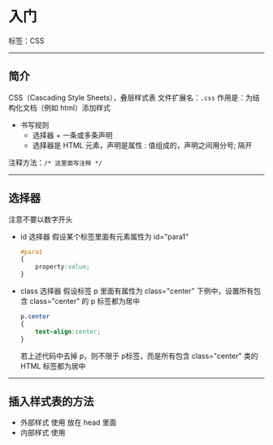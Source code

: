 # 入门

标签：CSS

---

## **简介**

CSS（Cascading Style Sheets），叠层样式表
文件扩展名：`.css`
作用是：为结构化文档（例如 html）添加样式

- 书写规则
    - 选择器 + 一条或多条声明
    - 选择器是 HTML 元素，声明是属性 : 值组成的，声明之间用分号; 隔开

注释方法：`/* 这里面写注释 */`

***

## **选择器**

注意不要以数字开头

- id 选择器
    假设某个标签里面有元素属性为 id="para1"
    ``` css
    #para1
    {
        property:value;
    }
    ```

- class 选择器
    假设标签 p 里面有属性为 class="center"
    下例中，设置所有包含 class="center" 的 p 标签都为居中
    ``` css
    p.center
    {
        text-align:center;
    }
    ```
    若上述代码中去掉 p，则不限于 p标签，而是所有包含 class="center" 类的 HTML 标签都为居中

***

## **插入样式表的方法**

- 外部样式
    使用 <link> 放在 head 里面
- 内部样式
    使用 <style> 放在 head 里面
- 内联样式
    使用 <link> 放在相应的标签里面
- 多重样式表
    取并集，且优先级为：
    内联样式 Inline style
    v
    内部样式 Internal style sheet
    v
    外部样式 External style sheet
    v
    浏览器默认样式

***

## **常见设置**

- 背景
    ``` css
    body {background-color:#b0c4de;}
    h1 {background-color:#6495ed;}
    p {background-color:#e0ffff;}
    div {background-color:#b0c4de;}
    ```
    还可以设置颜色、图像、位置、是否重复、是否固定或者滚动

- 文本
    ``` css
    body {color:red;} 
    h1 {color:#00ff00;} 
    h2 {color:rgb(255,0,0);}
    ```
    可以设置颜色、对齐方式、设置下划线、大小写转换、缩进、间距行高、阴影

- 字体
    - 通用字体
    sans-serif 的字母末端没有装饰
    Monospace 等宽字符
    - 特定字体
    ``` css
    设置字体系列，如果第一个Times New Roman不支持，则尝试Times，否则使用serif
    p {font-family:"Times New Roman", Times, serif;}
    ```
    还可以设置样式，是否斜体等
    设置字体大小：
    1. 绝对大小
    2. 相对大小
    3. 不设置则默认是普通文本段落16像素=1em
    
    公式：**px/16=em**，建议使用em
    ``` css
    使用百分比和 em 组合
    body {font-size:100%;}
    h1 {font-size:2.5em;}
    h2 {font-size:1.875em;}
    p {font-size:0.875em;}
    ```

- 链接
    ``` css
    a:link {color:#000000;} /* 未访问链接*/ 
    a:visited {color:#00FF00;} /* 已访问链接 */ 
    a:hover {color:#FF00FF;} /* 鼠标移动到链接上 */ 
    a:active {color:#0000FF;} /* 鼠标点击时 */
    注意以上的顺序
    ```
    可以设置链接的文本、颜色、字体、背景颜色等等

- 列表
    ``` css
    设置列表项标记
    ul.a {list-style-type: circle;} 
    ul.b {list-style-type: square;} 
    ol.c {list-style-type: upper-roman;} 
    ol.d {list-style-type: lower-alpha;}
    ```
    注意：无序列表一般设置标记、有序列表设置文本格式
    ``` css
    可以指定某一图像作为无序列表的标记
    ul { list-style-image: url('sqpurple.gif'); }
    ```
    ``` css
    默认情况下列表 <ul> 或 <ol> 还设置了内边距和外边距，可使用 margin:0 和 padding:0 来移除:
    ul { list-style-type: none; margin: 0; padding: 0; }
    ```

- 表格

- 盒子模型
    想象成一个盒子，包括内外边距、里面的内容
    1. margin，外边距
    2. border，盒子（边框）
    3. padding，内边距
    4. content，内容
    
    当指定一个 CSS 元素的宽度和高度属性时，只是设置了内容区域的宽度和高度。完整大小的元素还必须添加内边距，盒子和外边距
    ``` css
    div {
        width: 300px; 
        padding: 25px; 
        border: 25px solid green; 
        margin: 25px; 
    }
    ```

    - 内边距（填充）
        若设置为0，则所释放的区域为元素背景颜色
        同理可以分别指定不同侧面的边距

    - 盒子（边框）
        可以设置样式，如边框颜色、背景颜色、圆角、边数、边的样式、宽度
        ``` css
        border-style: 属性1，属性2，属性3，属性4
        ```
        分别对应上右下左
        若只有三个属性，则是对应上、左右、下
        若只有两个属性，则是对应上下、左右
        若只有一个属性，则均相同

    - 外边距
        没有颜色，完全透明
        可以分别指定不同侧面的边距

    - 轮廓
        元素周围的线，用来突出元素
        可以设置颜色、样式、宽度

- 尺寸
    设置元素的高度和宽度

- 显示与可见性
    - 隐藏且在布局消失
        ``` css
        h1.hidden {display:none;}
        ```
    - 隐藏但是仍占据空间
        ``` css
        h1.hidden {visibility:hidden;}
        ```

***

## **分组和嵌套选择器**

减少相同样式的代码
``` css
h1,h2,p
{ 
color:green; 
}
上述 h1，h2，p 的样式相同
```
``` css
p { color:blue; text-align:center; }    /* 针对所有标签 p */

.marked { background-color:red; }     /* 针对所有含有 class="marked" 的 */

.marked p { color:white; }    /* 针对所有含有 class="marked" 的内部的标签 p */

p.marked{ text-decoration:underline; }    /* 针对所有标签 p 中含有 class="marked" 的 */
```

***

## **块元素（block）和内联元素（inline）**

块元素的前后都自带换行符
例如：`<h1>、<p>、<div>`

内联元素不强制换行
例如：`<span>、<a>`

可以通过 display 更改为块或者内联元素
``` css
li {display:inline;}
span {display:block;}
```

***

## **定位**

常用值包括：static、relative、fixed、absolute、sticky
``` css
无定位
不会受到 top, bottom, left, right影响
div.static { position: static; border: 3px solid #73AD21; }
```
``` css
相对定位
元素的定位是相对其正常位置
h2.pos_left { position: relative; left:-20px; } h2.pos_right { position:relative; left:20px; }
```
``` css
相对于浏览器窗口是固定位置，即使窗口是滚动的它也不会移动
p.pos_fixed { position:fixed; top:30px; right:5px; }
```
``` css
绝对定位
元素的位置相对于最近的已定位父元素，如果元素没有已定位的父元素，那么它的位置相对于<html>
h2 { position:absolute; left:100px; top:150px; }
```
``` css
粘性定位，基于用户的滚动位置来定位
div.sticky { position: -webkit-sticky; /* Safari */ position: sticky; top: 0; background-color: green; border: 2px solid #4CAF50; }
```
`z-index` 指定元素堆叠的顺序，谁前谁后，数值越大越前面

***

## **布局**

当内容溢出元素框时需要设置，设置可见或者滚动条
visible
hidden
scroll
auto
inherit

***

## **浮动**

一般用于图像，也可用于布局
``` css
img { float:right; }
```
图像浮动到右边，文本环绕在它左边
几个浮动的元素放在一起，它们会彼此相邻，可以设置边距
可以对文本使用 clear 属性，指定其两侧不能出现浮动元素

***

## **水平&垂直对齐**

元素居中对齐
``` css
.center { margin: auto; width: 50%; border: 3px solid green; padding: 10px; }
如果没有设置 width 属性(或者设置 100%)，居中对齐将不起作用
```
文本居中对齐
``` css
.center { text-align: center; border: 3px solid green; }
```
图片居中对齐
``` css
img { display: block; margin: auto; width: 40%; }
```
还有左右对齐、垂直居中等等

***

## **组合选择符**

后代选择器（以空格     分隔），选出所有后代
子元素选择器（以大于 > 号分隔），选出所有的直接后代，就是没有再套一层东西
相邻兄弟选择器（以加号 + 分隔），选出往后的一个相邻兄弟标签
普通兄弟选择器（以波浪号 ～ 分隔），选出往后的所有兄弟标签
详见菜鸟教程上的示例

***

## **伪类（Pseudo-classes）和伪元素**

用来添加一些选择器的特殊效果
使用 :first-child 伪类来选择父元素的第一个子元素
使用 :lang 伪类定义特殊的规则
``` css
q:lang(no) {quotes: "~" "~";}
为属性值为 no 的q元素定义引号的类型
```
还有许多的伪类可以使用，例如可以用于：表单元素，选择第几个元素，在哪里插入内容等等

伪元素动态性比伪类要低得多。实际上，设计伪元素的目的就是去选取诸如元素内容第一个字（母）、第一行，选取某些内容前面或后面这种普通的选择器无法完成的工作。它本身只是基于元素的抽象，并不存在于文档中，所以叫伪元素。

***

## **各种功能**

- 导航栏

- 下拉菜单栏

- 图片廊

- 图像的各种技术
透明、拼接

- 媒体类型
    指定文件在不同媒体呈现样式
    @media 规则
    规则包括screen、print、all、tv等等

- 表单设置

***

## **属性选择器**

IE6和更低的版本不支持属性选择器
~=, |=, *= , ^=, $= 的区别：
``` css
[attribute~=value]    /* 要求独立完整的 value */

[attribute|=value]    /* 要求以 value 开头，且完整或者按照 - 分割开的 */

[attribute*=value]    /* 只要能拆出 value 就行 */

[attribute^=value]    /* 要求以 value 开头，会自动拆分 */

[attribute$=value]    /* 要求以 value 结尾 */
```

***

## **计数器**

使用 ::before 和 ::after 伪元素来插入自动生成的内容

***

## **网页布局**

头部区域、菜单导航区域、内容区域、底部区域

***

## **!important 规则**

用于增加样式的权重
使用 !important 是一个坏习惯，**应该尽量避免**，因为这破坏了样式表中的固有的级联规则，使得调试找 bug 变得更加困难了
只有在需要覆盖全站或外部 CSS 的特定页面中使用 !important

***

## **css3 的响应式 Web 设计**

利用 `min-device-width: ？px`，对不同设备分别进行设计

- 设置 Viewport
    一个常用的针对移动网页优化过的页面的 viewport meta 标签大致如下
    ``` html
    <meta name="viewport" content="width=device-width, initial-scale=1.0">
    ```
    方便移动端访问查看

- 网格视图
    很多网页都是基于网格设计的，这说明网页是按列来布局的
    使用网格视图有助于我们设计网页，使得添加元素变的更简单
    响应式网格视图通常是 12 列，宽度为100%，在浏览器窗口大小调整时会自动伸缩
    ``` css
    确保所有的 HTML 元素都有 box-sizing 属性且设置为 border-box
    确保边距和边框包含在元素的宽度和高度间
    * {
        box-sizing: border-box;
    }
    .col-1 {width: 8.33%;}
    .col-2 {width: 16.66%;}
    .col-3 {width: 25%;}
    .col-4 {width: 33.33%;}
    .col-5 {width: 41.66%;}
    .col-6 {width: 50%;}
    .col-7 {width: 58.33%;}
    .col-8 {width: 66.66%;}
    .col-9 {width: 75%;}
    .col-10 {width: 83.33%;}
    .col-11 {width: 91.66%;}
    .col-12 {width: 100%;}
    ```

- 图片
    ``` css
    img {    max-width: 100%;    height: auto;}
    图片会根据上下范围实现响应式功能，且不会超过原始大小
    ```
    ``` css
    div {    
        width: 100%;    
        height: 400px;    
        background-image: url('img_flowers.jpg');    
        background-repeat: no-repeat;    
        background-size: contain;    
        border: 1px solid red;
    }
    background-size 属性设置为 "contain", 背景图片将按比例自适应内容区域
    
    如果 background-size 属性设置为 "100% 100%" ，背景图片将延展覆盖整个区域
    
    如果 background-size 属性设置为 "cover"，虽然全覆盖了，但是背景图像的某些部分无法显示在背景定位区域中
    ```

- 视频同上

- 框架
    响应式 Web 设计框架 Bootstrap
    ``` html
    <head>
        <title>Bootstrap Example</title>
        <meta charset="utf-8">
        <meta name="viewport" content="width=device-width, initial-scale=1"> 
         <link rel="stylesheet" href="http://apps.bdimg.com/libs/bootstrap/3.3.4/css/bootstrap.min.css">
        <script src="http://apps.bdimg.com/libs/jquery/2.1.4/jquery.min.js"></script>
        <script src="http://apps.bdimg.com/libs/bootstrap/3.3.4/js/bootstrap.min.js"></script>
    </head>
    ```